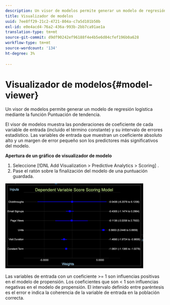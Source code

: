```yaml
---
description: Un visor de modelos permite generar un modelo de regresión logística mediante la función Puntuación de tendencia.
title: Visualizador de modelos
uuid: 7ee8ff29-21c2-4721-804a-c7a5d101b50b
exl-id: e0e4acd4-76a2-436a-993b-2bb7ca91ae1a
translation-type: tm+mt
source-git-commit: d9df90242ef96188f4e4b5e6d04cfef196b0a628
workflow-type: tm+mt
source-wordcount: '134'
ht-degree: 3%

---
```


# Visualizador de modelos{#model-viewer}

Un visor de modelos permite generar un modelo de regresión logística mediante la función Puntuación de tendencia.

El visor de modelos muestra las ponderaciones de coeficiente de cada variable de entrada (incluido el término constante) y su intervalo de errores estadístico. Las variables de entrada que muestran un coeficiente absoluto alto y un margen de error pequeño son los predictores más significativos del modelo.

**Apertura de un gráfico de visualizador de modelo**

1. Seleccione [!DNL Add Visualization > Predictive Analytics > Scoring] .
1. Pase el ratón sobre la finalización del modelo de una puntuación guardada.

![](assets/propensity_model_viewer.png)

Las variables de entrada con un coeficiente >= 1 son influencias positivas en el modelo de propensión. Los coeficientes que son &lt; 1 son influencias negativas en el modelo de propensión. El intervalo definido entre paréntesis es el error e indica la coherencia de la variable de entrada en la población correcta.
